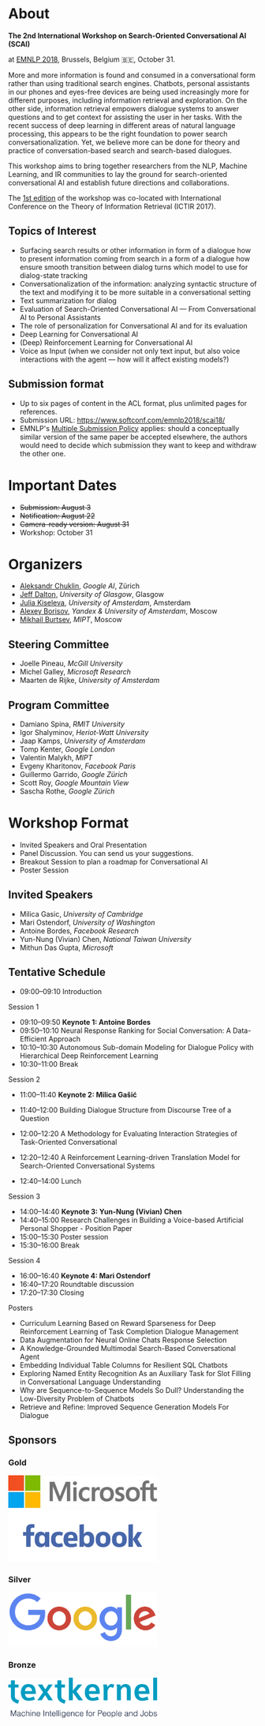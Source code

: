 # About

**The 2nd International Workshop on Search-Oriented Conversational AI (SCAI)**

at [EMNLP 2018](http://emnlp2018.org/workshops/), Brussels, Belgium 🇧🇪, October 31.


More and more information is found and consumed in a conversational form
rather than using traditional search engines. Chatbots, personal assistants
in our phones and eyes-free devices are being used increasingly more for
different purposes, including information retrieval and exploration. On the
other side, information retrieval empowers dialogue systems to answer
questions and to get context for assisting the user in her tasks.  With the
recent success of deep learning in different areas of natural language
processing, this appears to be the right foundation to power search
conversationalization. Yet, we believe more can be done for theory and
practice of conversation-based search and search-based dialogues.

This workshop aims to bring together researchers from the NLP, Machine
Learning, and IR communities to lay the ground for search-oriented
conversational AI and establish future directions and collaborations.

The [1st edition](./2017/) of the workshop was co-located with International Conference on the Theory of Information Retrieval (ICTIR 2017).

## Topics of Interest
   * Surfacing search results or other information in form of a dialogue
how to present information coming from search in a form of a dialogue
how ensure smooth transition between dialog turns
which model to use for dialog-state tracking
   * Conversationalization of the information: analyzing syntactic structure
of the text and modifying it to be more suitable in a conversational setting
   * Text summarization for dialog
   * Evaluation of Search-Oriented Conversational AI — From
Conversational AI to Personal Assistants
   * The role of personalization for Conversational AI and for its
evaluation
   * Deep Learning for Conversational AI
   * (Deep) Reinforcement Learning for Conversational AI
   * Voice as Input (when we consider not only text input, but also voice
interactions with the agent — how will it affect existing models?)

## Submission format
  * Up to six pages of content in the ACL format, plus unlimited pages for references.
  * Submission URL: <https://www.softconf.com/emnlp2018/scai18/>
  * EMNLP's [Multiple Submission Policy](http://emnlp2018.org/calls/papers#multiple-submission-policy) applies: should a conceptually similar version of the same paper be accepted elsewhere, the authors would need to decide which submission they want to keep and withdraw the other one.

# Important Dates
  * ~~Submission: August 3~~
  * ~~Notification: August 22~~
  * ~~Camera-ready version: August 31~~
  * Workshop: October 31

# Organizers
  * [Aleksandr Chuklin](https://www.linkedin.com/in/chuklin/), *Google AI*, Zürich
  * [Jeff Dalton](http://www.dcs.gla.ac.uk/~jeff/), *University of Glasgow*, Glasgow
  * [Julia Kiseleva](http://juliakiseleva.com), *University of Amsterdam*, Amsterdam
  * [Alexey Borisov](https://scholar.google.com/citations?user=i83g0E0AAAAJ), *Yandex & University of Amsterdam*, Moscow
  * [Mikhail Burtsev](https://www.linkedin.com/in/mikhail-burtsev-85a47b9/), *MIPT*, Moscow

## Steering Committee
* Joelle Pineau, *McGill University* 
* Michel Galley, *Microsoft Research*
* Maarten de Rijke, *University of Amsterdam*

## Program Committee
  * Damiano Spina, *RMIT University*
  * Igor Shalyminov, *Heriot-Watt University*
  * Jaap Kamps, *University of Amsterdam*
  * Tomp Kenter, *Google London*
  * Valentin Malykh, *MIPT*
  * Evgeny Kharitonov, *Facebook Paris* 
  * Guillermo Garrido, *Google Zürich*
  * Scott Roy, *Google Mountain View*
  * Sascha Rothe, *Google Zürich*

# Workshop Format
  * Invited Speakers and Oral Presentation
  * Panel Discussion. You can send us your suggestions.
  * Breakout Session to plan a roadmap for Conversational AI
  * Poster Session

## Invited Speakers
  * Milica Gasic, *University of Cambridge*
  * Mari Ostendorf, *University of Washington*
  * Antoine Bordes, *Facebook Research*
  * Yun-Nung (Vivian) Chen, *National Taiwan University*
  * Mithun Das Gupta, *Microsoft*


## Tentative Schedule
* 09:00–09:10 Introduction

Session 1
* 09:10–09:50 **Keynote 1: Antoine Bordes**
* 09:50–10:10 Neural Response Ranking for Social Conversation: A Data-Efficient Approach
* 10:10–10:30 Autonomous Sub-domain Modeling for Dialogue Policy with Hierarchical Deep Reinforcement Learning
* 10:30–11:00 Break

Session 2
* 11:00–11:40 **Keynote 2: Milica Gašić**
* 11:40–12:00 Building Dialogue Structure from Discourse Tree of a Question
* 12:00–12:20 A Methodology for Evaluating Interaction Strategies of Task-Oriented Conversational
* 12:20–12:40 A Reinforcement Learning-driven Translation Model for Search-Oriented Conversational Systems

* 12:40–14:00 Lunch

Session 3
* 14:00–14:40 **Keynote 3: Yun-Nung (Vivian) Chen**
* 14:40–15:00 Research Challenges in Building a Voice-based Artificial Personal Shopper - Position Paper
* 15:00–15:30 Poster session
* 15:30–16:00 Break

Session 4
* 16:00–16:40 **Keynote 4: Mari Ostendorf**
* 16:40–17:20 Roundtable discussion
* 17:20–17:30 Closing

Posters
* Curriculum Learning Based on Reward Sparseness for Deep Reinforcement Learning of Task Completion Dialogue Management
* Data Augmentation for Neural Online Chats Response Selection
* A Knowledge-Grounded Multimodal Search-Based Conversational Agent
* Embedding Individual Table Columns for Resilient SQL Chatbots
* Exploring Named Entity Recognition As an Auxiliary Task for Slot Filling in Conversational Language Understanding
* Why are Sequence-to-Sequence Models So Dull? Understanding the Low-Diversity Problem of Chatbots
* Retrieve and Refine: Improved Sequence Generation Models For Dialogue
  

## Sponsors
### Gold
<a href="https://microsoft.com"><img src="media/MicrosoftLogo.png" style="max-width: 60%"></a>
<a href="https://facebook.com"><img src="media/FacebookLogo.png" style="max-width: 60%"></a>
### Silver
<a href="https://google.com"><img src="media/GoogleLogo.png" style="max-width: 60%"></a>
### Bronze
<a href="http://textkernel.com"><img src="media/TextkernelLogo.png" style="max-width: 60%"></a>

